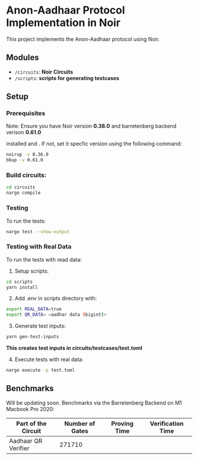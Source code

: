 # Anon-Aadhaar Protocol Implementation in Noir

This project implements the Anon-Aadhaar protocol using Noir.

## Modules

- `/circuits`: **Noir Circuits**
- `/scripts`: **scripts for generating testcases**

## Setup

### Prerequisites

Note: Ensure you have Noir version **0.38.0** and barretenberg backend verison **0.61.0**

installed and
. If not, set it specfic version using the following command:

```sh
noirup -v 0.36.0
bbup -v 0.61.0
```

### Build circuits:

```sh
cd circuits
nargo compile
```

### Testing

To run the tests:

```sh
nargo test --show-output
```

### Testing with Real Data

To run the tests with read data:

1. Setup scripts:

```sh
cd scripts
yarn install
```

2. Add .env in scripts directory with:

```sh
export REAL_DATA=true
export QR_DATA= <aadhar data (bigint)>
```

3. Generate test inputs:

```sh
yarn gen-test-inputs
```

**This creates test inputs in circuits/testcases/test.toml**

4. Execute tests with real data:

```sh
nargo execute -p test.toml
```

## Benchmarks

Will be updating soon.
Benchmarks via the Barretenberg Backend on M1 Macbook Pro 2020:

| Part of the Circuit | Number of Gates | Proving Time | Verification Time |
| ------------------- | --------------- | ------------ | ----------------- |
| Aadhaar QR Verifier | 271710          |              |                   |
